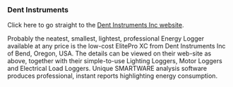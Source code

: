 ### Dent Instruments

Click here to go straight to the [Dent Instruments Inc website](https://www.dentinstruments.com/).

Probably the neatest, smallest, lightest, professional Energy Logger available at any price is the low-cost ElitePro XC from Dent Instruments Inc of Bend, Oregon, USA. The details can be viewed on their web-site as above, together with their simple-to-use Lighting Loggers, Motor Loggers and Electrical Load Loggers. Unique SMARTWARE analysis software produces professional, instant reports highlighting energy consumption.
